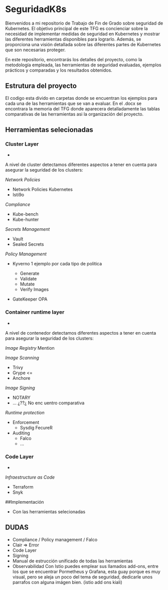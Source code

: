 # SeguridadK8s
Bienvenidos a mi repositorio de Trabajo de Fin de Grado sobre seguridad de Kubernetes. 
El objetivo principal de este TFG es concienciar sobre la necesidad de implementar medidas de seguridad en Kubernetes y mostrar las diferentes herramientas disponibles para lograrlo. Además, se proporciona una visión detallada sobre las diferentes partes de Kubernetes que son necesarias proteger. 

En este repositorio, encontrarás los detalles del proyecto, como la metodología empleada, las herramientas de seguridad evaluadas, ejemplos prácticos y comparadas y los resultados obtenidos. 

## Estrutura del proyecto
El codigo esta divido en carpetas donde se encuentran los ejemplos para cada una de las herramientas que se van a evaluar. 
En el .docx se encontrara la memoria del TFG donde aparecera detalladamente las tablas comparativas de las herramientas asi la organización del proyecto. 


## Herramientas selecionadas

### Cluster Layer 
-
A nivel de cluster detectamos diferentes aspectos a tener en cuenta para asegurar la seguridad de los clusters:

 *Network Policies*
  - Network Policies Kubernetes
  - Isti9o
  
 *Compliance*
 
 - Kube-bench 
 - Kube-hunter
 
 *Secrets Management*
 
 - Vault 
 - Sealed Secrets 
 
 *Policy Management*
 - Kyverno
 1 ejemplo por cada tipo de politica
   - Generate 
   - Validate
   - Mutate 
   - Verify Images
 
 - GateKeeper OPA
 
### Container runtime layer 
-
A nivel de contenedor detectamos diferentes aspectos a tener en cuenta para asegurar la seguridad de los clusters:

*Image Registry* Mention

*Image Scanning*

- Trivy
- Grype <=
- Anchore

*Image Signing*

- NOTARY
- ... ¿??¿ No enc uentro comparativa

*Runtime protection*

- Enforcement
  - Sysdig FecureR
- Auditing
  - Falco
  - ...
 

### Code Layer 
-
*Infraestructure as Code*
- Terraform 
- Snyk 

##Implementación 
 - Con las herramientas selecionadas


## DUDAS
- Compliance / Policy management / Falco
- Clair => Error 
- Code Layer 
- Signing 
- Manual de estrucción unificado de todas las herramientas
- Observabilidad
Con Istio puedes emplear sus llamados add-ons, entre los que se encuentrar Pormetheus y Grafana, esta guay porque es muy visual, pero se aleja un poco del tema de seguridad, dedicarle unos parrafos con alguna imágen bien. (istio add ons kiali)
